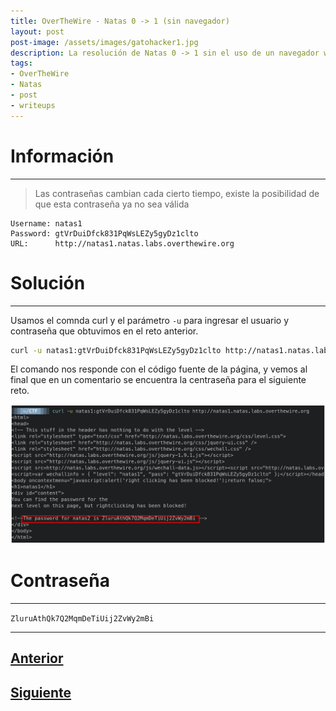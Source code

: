 ```yaml
---
title: OverTheWire - Natas 0 -> 1 (sin navegador)
layout: post
post-image: /assets/images/gatohacker1.jpg 
description: La resolución de Natas 0 -> 1 sin el uso de un navegador web.
tags:
- OverTheWire
- Natas
- post
- writeups
---
```

# Información
---

> Las contraseñas cambian cada cierto tiempo, existe la posibilidad de que esta contraseña ya no sea válida

```
Username: natas1
Password: gtVrDuiDfck831PqWsLEZy5gyDz1clto
URL:      http://natas1.natas.labs.overthewire.org
```

# Solución
---

Usamos el comnda curl y el parámetro `-u` para ingresar el usuario y contraseña que obtuvimos en el reto anterior.

```bash
curl -u natas1:gtVrDuiDfck831PqWsLEZy5gyDz1clto http://natas1.natas.labs.overthewire.org
```

El comando nos responde con el código fuente de la página, y vemos al final que en un comentario se encuentra la centraseña para el siguiente reto.

![](/images/images-otw-natas/natas0-1.png)


# Contraseña
---

`ZluruAthQk7Q2MqmDeTiUij2ZvWy2mBi`

---

## [Anterior](/level0)
## [Siguiente](/level-1-2)